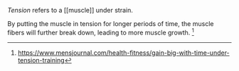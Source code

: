 *Tension* refers to a [[muscle]] under strain.

By putting the muscle in tension for longer periods of time, the muscle fibers will further break down, leading to more muscle growth. [^1]

[^1]: https://www.mensjournal.com/health-fitness/gain-big-with-time-under-tension-training